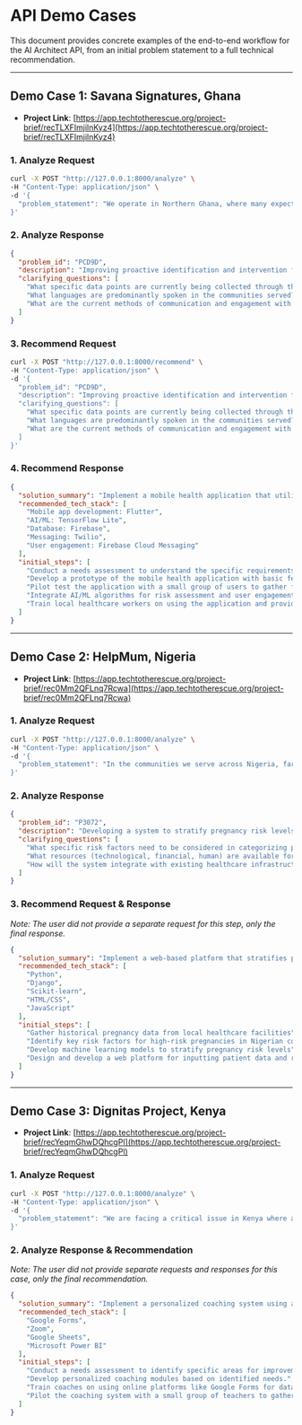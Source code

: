 # API Demo Cases

This document provides concrete examples of the end-to-end workflow for the AI Architect API, from an initial problem statement to a full technical recommendation.

-----

## Demo Case 1: Savana Signatures, Ghana

  * **Project Link**: [https://app.techtotherescue.org/project-brief/recTLXFImjilnKyz4](https://app.techtotherescue.org/project-brief/recTLXFImjilnKyz4)

### 1\. Analyze Request

```bash
curl -X POST "http://127.0.0.1:8000/analyze" \
-H "Content-Type: application/json" \
-d '{
  "problem_statement": "We operate in Northern Ghana, where many expectant mothers and their children face a high risk of preventable death due to a lack of access to consistent, quality healthcare. Our existing mobile health platforms, T4MCH and SHE+, are struggling to keep up. We have a lot of valuable data, but we can'\''t effectively use it to see which pregnancies are high-risk until it'\''s too late. Furthermore, many of our health messages are in English, which doesn'\''t connect with everyone in our diverse communities, and we have a hard time predicting which mothers will stop using our service, leaving them without support. We need a way to make our system smarter so we can proactively identify and intervene with the mothers who need our help the most, communicate with them in their own language, and provide better insights to the Ghana Health Service."
}'
```

### 2\. Analyze Response

```json
{
  "problem_id": "PCD9D",
  "description": "Improving proactive identification and intervention for high-risk pregnancies and enhancing user engagement in Northern Ghana.",
  "clarifying_questions": [
    "What specific data points are currently being collected through the existing platforms?",
    "What languages are predominantly spoken in the communities served?",
    "What are the current methods of communication and engagement with expectant mothers?"
  ]
}
```

### 3\. Recommend Request

```bash
curl -X POST "http://127.0.0.1:8000/recommend" \
-H "Content-Type: application/json" \
-d '{
  "problem_id": "PCD9D",
  "description": "Improving proactive identification and intervention for high-risk pregnancies and enhancing user engagement in Northern Ghana.",
  "clarifying_questions": [
    "What specific data points are currently being collected through the existing platforms?",
    "What languages are predominantly spoken in the communities served?",
    "What are the current methods of communication and engagement with expectant mothers?"
  ]
}'
```

### 4\. Recommend Response

```json
{
  "solution_summary": "Implement a mobile health application that utilizes AI for proactive identification of high-risk pregnancies and enhances user engagement in Northern Ghana.",
  "recommended_tech_stack": [
    "Mobile app development: Flutter",
    "AI/ML: TensorFlow Lite",
    "Database: Firebase",
    "Messaging: Twilio",
    "User engagement: Firebase Cloud Messaging"
  ],
  "initial_steps": [
    "Conduct a needs assessment to understand the specific requirements and challenges in Northern Ghana",
    "Develop a prototype of the mobile health application with basic features for proactive identification of high-risk pregnancies",
    "Pilot test the application with a small group of users to gather feedback and iterate on the design",
    "Integrate AI/ML algorithms for risk assessment and user engagement features into the application",
    "Train local healthcare workers on using the application and provide support for scaling up usage"
  ]
}
```

-----

## Demo Case 2: HelpMum, Nigeria

  * **Project Link**: [https://app.techtotherescue.org/project-brief/rec0Mm2QFLnq7Rcwa](https://app.techtotherescue.org/project-brief/rec0Mm2QFLnq7Rcwa)

### 1\. Analyze Request

```bash
curl -X POST "http://127.0.0.1:8000/analyze" \
-H "Content-Type: application/json" \
-d '{
  "problem_statement": "In the communities we serve across Nigeria, far too many mothers are dying from preventable pregnancy-related complications. Our healthcare workers on the ground, including midwives and community health experts, are doing their best, but they lack the tools to effectively and quickly identify which pregnancies are high-risk before a crisis occurs. We have a vision for a system that can help them stratify risk levels as soon as a woman enters antenatal care, but we don'\''t know how to build it. We need a way to empower our healthcare professionals with a tool that helps them assess risk early, categorize pregnancies accurately, and provide the right tailored care for each mother depending on her specific situation and trimester."
}'
```

### 2\. Analyze Response

```json
{
  "problem_id": "P3072",
  "description": "Developing a system to stratify pregnancy risk levels and provide tailored care for high-risk pregnancies in Nigerian communities.",
  "clarifying_questions": [
    "What specific risk factors need to be considered in categorizing pregnancies?",
    "What resources (technological, financial, human) are available for implementing this system?",
    "How will the system integrate with existing healthcare infrastructure and workflows?"
  ]
}
```

### 3\. Recommend Request & Response

*Note: The user did not provide a separate request for this step, only the final response.*

```json
{
  "solution_summary": "Implement a web-based platform that stratifies pregnancy risk levels using machine learning algorithms and provides tailored care recommendations for high-risk pregnancies in Nigerian communities.",
  "recommended_tech_stack": [
    "Python",
    "Django",
    "Scikit-learn",
    "HTML/CSS",
    "JavaScript"
  ],
  "initial_steps": [
    "Gather historical pregnancy data from local healthcare facilities",
    "Identify key risk factors for high-risk pregnancies in Nigerian context",
    "Develop machine learning models to stratify pregnancy risk levels",
    "Design and develop a web platform for inputting patient data and receiving tailored care recommendations"
  ]
}
```

-----

## Demo Case 3: Dignitas Project, Kenya

  * **Project Link**: [https://app.techtotherescue.org/project-brief/recYeqmGhwDQhcgPl](https://app.techtotherescue.org/project-brief/recYeqmGhwDQhcgPl)

### 1\. Analyze Request

```bash
curl -X POST "http://127.0.0.1:8000/analyze" \
-H "Content-Type: application/json" \
-d '{
  "problem_statement": "We are facing a critical issue in Kenya where a majority of students are not meeting basic learning levels, and we'\''ve identified that the quality of teaching is the primary driver. Teachers, especially in underserved communities, are not getting the continuous, effective professional development they need to master their subjects and improve their classroom practices. While our '\''LeadNow'\'' platform was built to provide remote training and coaching, we'\''re finding it difficult to scale our support in a meaningful way. We can'\''t offer personalized learning paths to every educator, our feedback is not as immediate or data-driven as it needs to be, and we struggle to identify which school leaders are falling behind or might stop using the platform. We need to find a way to transform our one-size-fits-all approach into a more dynamic, responsive, and personalized coaching system that can truly elevate teaching quality across the country."
}'
```

### 2\. Analyze Response & Recommendation

*Note: The user did not provide separate requests and responses for this case, only the final recommendation.*

```json
{
  "solution_summary": "Implement a personalized coaching system using a combination of online platforms, video conferencing tools, and data analytics to improve teaching quality in Kenya.",
  "recommended_tech_stack": [
    "Google Forms",
    "Zoom",
    "Google Sheets",
    "Microsoft Power BI"
  ],
  "initial_steps": [
    "Conduct a needs assessment to identify specific areas for improvement in teaching practices.",
    "Develop personalized coaching modules based on identified needs.",
    "Train coaches on using online platforms like Google Forms for data collection and analysis.",
    "Pilot the coaching system with a small group of teachers to gather feedback and make necessary adjustments."
  ]
}
```